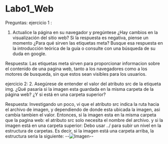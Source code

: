 # Labo1_Web

Preguntas: ejercicio 1 : 
1. Actualice la página en su navegador y pregúntese ¿Hay cambios en la visualización del sitio web? Si la
respuesta es negativa, piense un momento ¿Para qué sirven las etiquetas meta? Busque esa respuesta en la
introducción teórica de la guía o consulte con una búsqueda de su duda en google.

Respuesta: Las etiquetas meta sirven para proporcionar informacion sobre el contenido de una pagina web, tanto a los navegadores
como a los motores de busqueda, sin que estos sean visibles para los usuarios.

ejercicio 2: 
2. Asegúrese de entender el valor del atributo src de la etiqueta img. ¿Qué pasaría si la imagen esta guardada
en la misma carpeta de la página web? ¿Y si está en una carpeta superior?

Respuesta: Investigando un poco, vi que el atributo src indica la ruta hacia el archivo de imagen, y dependiendo de 
donde esta ubicada la imagen, asi cambia tambien el valor. 
Entonces, si la imagen esta en la misma carpeta que la pagina web: el atributo src solo necesita el nombre del archivo.
y si la imagen está en una carpeta superior:
Debo usar ../ para subir un nivel en la estructura de carpetas. Es decir, si la imagen está una carpeta arriba, la estructura seria la siguiente: 
--<img src="../imagen.jpg" alt="Imagen">--

